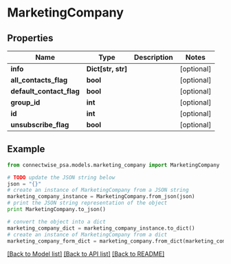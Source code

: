 # MarketingCompany


## Properties
Name | Type | Description | Notes
------------ | ------------- | ------------- | -------------
**info** | **Dict[str, str]** |  | [optional] 
**all_contacts_flag** | **bool** |  | [optional] 
**default_contact_flag** | **bool** |  | [optional] 
**group_id** | **int** |  | [optional] 
**id** | **int** |  | [optional] 
**unsubscribe_flag** | **bool** |  | [optional] 

## Example

```python
from connectwise_psa.models.marketing_company import MarketingCompany

# TODO update the JSON string below
json = "{}"
# create an instance of MarketingCompany from a JSON string
marketing_company_instance = MarketingCompany.from_json(json)
# print the JSON string representation of the object
print MarketingCompany.to_json()

# convert the object into a dict
marketing_company_dict = marketing_company_instance.to_dict()
# create an instance of MarketingCompany from a dict
marketing_company_form_dict = marketing_company.from_dict(marketing_company_dict)
```
[[Back to Model list]](../README.md#documentation-for-models) [[Back to API list]](../README.md#documentation-for-api-endpoints) [[Back to README]](../README.md)



